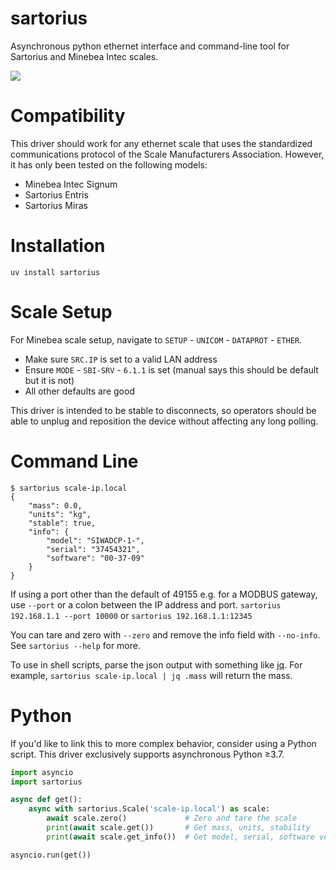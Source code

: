 sartorius
=========

Asynchronous python ethernet interface and command-line tool for Sartorius and
Minebea Intec scales.

![](https://www.dataweigh.com/media/11870/signum1.jpg)

Compatibility
=============

This driver should work for any ethernet scale that uses the standardized communications
protocol of the Scale Manufacturers Association. However, it has only been tested
on the following models:

 * Minebea Intec Signum
 * Sartorius Entris
 * Sartorius Miras

Installation
============

```
uv install sartorius
```

Scale Setup
===========

For Minebea scale setup, navigate to `SETUP` - `UNICOM` - `DATAPROT` - `ETHER`.

  * Make sure `SRC.IP` is set to a valid LAN address
  * Ensure `MODE` - `SBI-SRV` - `6.1.1` is set (manual says this should be default but it is not)
  * All other defaults are good

This driver is intended to be stable to disconnects, so operators should be
able to unplug and reposition the device without affecting any long polling.

Command Line
============

```
$ sartorius scale-ip.local
{
    "mass": 0.0,
    "units": "kg",
    "stable": true,
    "info": {
        "model": "SIWADCP-1-",
        "serial": "37454321",
        "software": "00-37-09"
    }
}
```
If using a port other than the default of 49155 e.g. for a MODBUS gateway, use `--port`
or a colon between the IP address and port.
`sartorius 192.168.1.1 --port 10000` or `sartorius 192.168.1.1:12345`

You can tare and zero with `--zero` and remove the info field with `--no-info`.
See `sartorius --help` for more.

To use in shell scripts, parse the json output with something like
[jq](https://stedolan.github.io/jq/). For example,
`sartorius scale-ip.local | jq .mass` will return the mass.

Python
======

If you'd like to link this to more complex behavior, consider using a Python
script. This driver exclusively supports asynchronous Python ≥3.7.

```python
import asyncio
import sartorius

async def get():
    async with sartorius.Scale('scale-ip.local') as scale:
        await scale.zero()             # Zero and tare the scale
        print(await scale.get())       # Get mass, units, stability
        print(await scale.get_info())  # Get model, serial, software version

asyncio.run(get())
```
